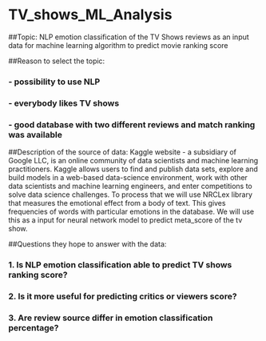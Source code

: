 # TV_shows_ML_Analysis

##Topic: NLP emotion classification of the TV Shows reviews as an input data for machine learning algorithm to predict movie ranking score


##Reason to select the topic: 
### - possibility to use NLP
### - everybody likes TV shows
### - good database with two different reviews and match ranking was available

##Description of the source of data: Kaggle website - a subsidiary of Google LLC, is an online community of data scientists and machine learning practitioners. Kaggle allows users to find and publish data sets, explore and build models in a web-based data-science environment, work with other data scientists and machine learning engineers, and enter competitions to solve data science challenges. To process that we will use NRCLex library that measures the emotional effect from a body of text. This gives frequencies of words with particular emotions in the database. We will use this as a input for neural network model to predict meta_score of the tv show.

##Questions they hope to answer with the data: 
### 1. Is NLP emotion classification able to predict TV shows ranking score?
### 2. Is it more useful for predicting critics or viewers score?
### 3. Are review source differ in emotion classification percentage?
